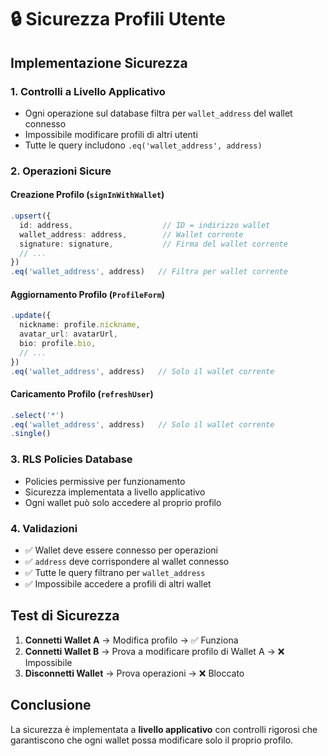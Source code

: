 # 🔒 Sicurezza Profili Utente

## Implementazione Sicurezza

### 1. **Controlli a Livello Applicativo**
- Ogni operazione sul database filtra per `wallet_address` del wallet connesso
- Impossibile modificare profili di altri utenti
- Tutte le query includono `.eq('wallet_address', address)`

### 2. **Operazioni Sicure**

#### **Creazione Profilo (`signInWithWallet`)**
```typescript
.upsert({
  id: address,                    // ID = indirizzo wallet
  wallet_address: address,        // Wallet corrente
  signature: signature,           // Firma del wallet corrente
  // ...
})
.eq('wallet_address', address)   // Filtra per wallet corrente
```

#### **Aggiornamento Profilo (`ProfileForm`)**
```typescript
.update({
  nickname: profile.nickname,
  avatar_url: avatarUrl,
  bio: profile.bio,
  // ...
})
.eq('wallet_address', address)   // Solo il wallet corrente
```

#### **Caricamento Profilo (`refreshUser`)**
```typescript
.select('*')
.eq('wallet_address', address)   // Solo il wallet corrente
.single()
```

### 3. **RLS Policies Database**
- Policies permissive per funzionamento
- Sicurezza implementata a livello applicativo
- Ogni wallet può solo accedere al proprio profilo

### 4. **Validazioni**
- ✅ Wallet deve essere connesso per operazioni
- ✅ `address` deve corrispondere al wallet connesso
- ✅ Tutte le query filtrano per `wallet_address`
- ✅ Impossibile accedere a profili di altri wallet

## Test di Sicurezza

1. **Connetti Wallet A** → Modifica profilo → ✅ Funziona
2. **Connetti Wallet B** → Prova a modificare profilo di Wallet A → ❌ Impossibile
3. **Disconnetti Wallet** → Prova operazioni → ❌ Bloccato

## Conclusione

La sicurezza è implementata a **livello applicativo** con controlli rigorosi che garantiscono che ogni wallet possa modificare solo il proprio profilo.
